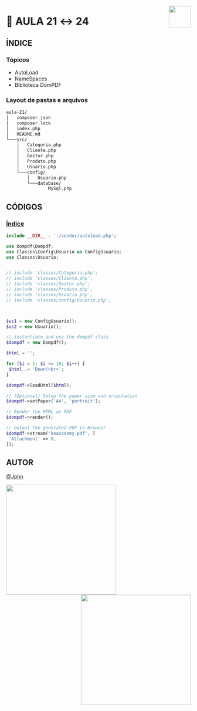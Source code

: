 <a href="https://www.beacademy.com.br/devstartpaylivre/" target="_blank"><img src="https://www.beacademy.com.br/wp-content/uploads/2022/02/Cubo.png" align="right" width="60"/></a>

# 📂 AULA 21 ↔ 24

## ÍNDICE

### Tópicos

- AutoLoad
- NameSpaces
- Biblioteca DomPDF

### Layout de pastas e arquivos

```sh
aula-21/
│   composer.json
│   composer.lock
│   index.php
│   README.md
└───src/
    │   Categoria.php
    │   Cliente.php
    │   Gestor.php
    │   Produto.php
    │   Usuario.php
    └───config/
        │   Usuario.php
        └───database/
                MySql.php
```

## CÓDIGOS

### [Índice](./index.php)

```php
include __DIR__ . './vendor/autoload.php';

use Dompdf\Dompdf;
use Classes\Config\Usuario as ConfigUsuario;
use Classes\Usuario;


// include 'classes/Categoria.php';
// include 'classes/Cliente.php';
// include 'classes/Gestor.php';
// include 'classes/Produto.php';
// include 'classes/Usuario.php';
// include 'classes/config/Usuario.php';



$us1 = new ConfigUsuario();
$us2 = new Usuario();

// instantiate and use the dompdf class
$dompdf = new Dompdf();

$html = '';

for ($i = 1; $i <= 10; $i++) {
 $html .= 'Down!<br>';
}

$dompdf->loadHtml($html);

// (Optional) Setup the paper size and orientation
$dompdf->setPaper('A4', 'portrait');

// Render the HTML as PDF
$dompdf->render();

// Output the generated PDF to Browser
$dompdf->stream('beacademy.pdf', [
 'Attachment' => 0,
]);
```

## AUTOR

[@Jphn](https://github.com/Jphn)

<a href="https://www.beacademy.com.br/" target="_blank"><img src="https://www.beacademy.com.br/wp-content/uploads/2019/11/Logo-Topo.png" width="300" align="left" /></a>
<a href="https://www.paylivre.com/" target="_blank"><img src="https://web.paylivre.com/static/media/logo-blue.c7100186.png" width="300" align="right" /></a>
